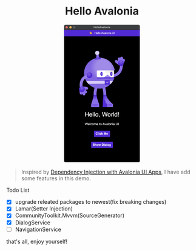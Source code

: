 <div align="center">

# Hello Avalonia


<img src="assets/Snipaste_2023-11-02_16-40-08.png" alt="drawing" style="width:200px;"/>

</div>

> Inspired by [Dependency Injection with Avalonia UI Apps](https://khalidabuhakmeh.com/dependency-injection-with-avalonia-ui-apps), I have add some features in this demo.

Todo List

- [x] upgrade releated packages to newest(fix breaking changes)
- [x] Lamar(Setter Injection)
- [x] CommunityToolkit.Mvvm(SourceGenerator)
- [x] DialogService
- [ ] NavigationService

that's all, enjoy yourself!

